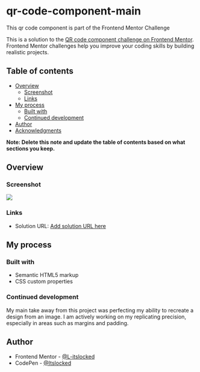 # qr-code-component-main
 This qr code component is part of the Frontend Mentor Challenge

This is a solution to the [QR code component challenge on Frontend Mentor](https://www.frontendmentor.io/challenges/qr-code-component-iux_sIO_H). Frontend Mentor challenges help you improve your coding skills by building realistic projects.

## Table of contents

- [Overview](#overview)
  - [Screenshot](#screenshot)
  - [Links](#links)
- [My process](#my-process)
  - [Built with](#built-with)
  - [Continued development](#continued-development)
- [Author](#author)
- [Acknowledgments](#acknowledgments)

**Note: Delete this note and update the table of contents based on what sections you keep.**

## Overview

### Screenshot

![](./FinalRender.png)

### Links

- Solution URL: [Add solution URL here](https://radiant-hotteok-dd0400.netlify.app/)
<!-- - Live Site URL: [Add live site URL here](https://your-live-site-url.com) -->

## My process

### Built with

- Semantic HTML5 markup
- CSS custom properties

### Continued development

My main take away from this project was perfecting my ability to recreate a design from an image. I am actively working on my replicating precision, especially in areas such as margins and padding.

## Author

- Frontend Mentor - [@L-itslocked](https://www.frontendmentor.io/profile/L-itslocked)
- CodePen - [@Itslocked](https://codepen.io/Itslocked)
